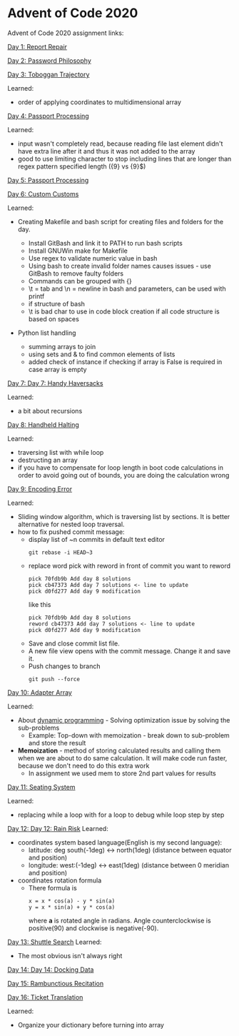 # Advent of Code 2020

Advent of Code 2020 assignment links:

[Day 1: Report Repair](https://adventofcode.com/2020/day/1)

[Day 2: Password Philosophy](https://adventofcode.com/2020/day/2)

[Day 3: Toboggan Trajectory](https://adventofcode.com/2020/day/3)

Learned:
 - order of applying coordinates to multidimensional array

[Day 4: Passport Processing](https://adventofcode.com/2020/day/4)

Learned:
 - input wasn't completely read, because reading file last element didn't have extra line after it and thus it was not added to the array
 - good to use limiting character to stop including lines that are longer than regex pattern specified length ({9} vs {9}$)

[Day 5: Passport Processing](https://adventofcode.com/2020/day/5)

[Day 6: Custom Customs](https://adventofcode.com/2020/day/6)

Learned:
 - Creating Makefile and bash script for creating files and folders for the day.
    - Install GitBash and link it to PATH to run bash scripts
    - Install GNUWin make for Makefile
    - Use regex to validate numeric value in bash
    - Using bash to create invalid folder names causes issues - use GitBash to remove faulty folders
    - Commands can be grouped with {}
    - \t = tab and \n = newline in bash and parameters, can be used with printf
    - if structure of bash
    - \t is bad char to use in code block creation if all code structure is based on spaces
    
 - Python list handling
    - summing arrays to join
    - using sets and & to find common elements of lists
    - added check of instance if checking if array is False is required in case array is empty

[Day 7: Day 7: Handy Haversacks](https://adventofcode.com/2020/day/7)

Learned:
   - a bit about recursions

[Day 8: Handheld Halting](https://adventofcode.com/2020/day/8)

Learned:
   - traversing list with while loop
   - destructing an array
   - if you have to compensate for loop length in boot code calculations in order to avoid going out of bounds, you are doing the calculation wrong

[Day 9: Encoding Error](https://adventofcode.com/2020/day/9)

Learned:
   - Sliding window algorithm, which is traversing list by sections. It is better alternative for nested loop traversal.
   - how to fix pushed commit message:
      - display list of ~n commits in default text editor
        ```
        git rebase -i HEAD~3 
        ```
      - replace word pick with reword in front of commit you want to reword
        ```
        pick 70fdb9b Add day 8 solutions
        pick cb47373 Add day 7 solutions <- line to update
        pick d0fd277 Add day 9 modification
        ```
        like this
        ```
        pick 70fdb9b Add day 8 solutions
        reword cb47373 Add day 7 solutions <- line to update
        pick d0fd277 Add day 9 modification
        ```
      - Save and close commit list file.
      - A new file view opens with the commit message. Change it and save it.
      - Push changes to branch 
        ```
        git push --force
        ```

[Day 10: Adapter Array ](https://adventofcode.com/2020/day/10)

Learned:
   - About [dynamic programming](https://www.dynamicprogramming.com/) - Solving optimization issue by solving the sub-problems 
     - Example: Top-down with memoization - break down to sub-problem and store the result
   - **Memoization** - method of storing calculated results and calling them when we are about to do same calculation. It will make code run faster, because we don't need to do this extra work
        - In assignment we used mem to store 2nd part values for results

[Day 11: Seating System](https://adventofcode.com/2020/day/11)

Learned:
   - replacing while a loop with for a loop to debug while loop step by step

[Day 12: Day 12: Rain Risk](https://adventofcode.com/2020/day/12)
Learned:
   - coordinates system based language(English is my second language):
     - latitude: deg south(-1deg) <-> north(1deg) (distance between equator and position)
     - longitude: west:(-1deg) <-> east(1deg) (distance between 0 meridian and position)
   - coordinates rotation formula
     - There formula is
       ```
       x = x * cos(a) - y * sin(a)
       y = x * sin(a) + y * cos(a)
       ```
       where **a** is rotated angle in radians. Angle counterclockwise is positive(90) and clockwise is negative(-90).

[Day 13: Shuttle Search](https://adventofcode.com/2020/day/13)
Learned:
   - The most obvious isn't always right

[Day 14: Day 14: Docking Data](https://adventofcode.com/2020/day/14)

[Day 15: Rambunctious Recitation](https://adventofcode.com/2020/day/15)

[Day 16: Ticket Translation](https://adventofcode.com/2020/day/16)

Learned:
   - Organize your dictionary before turning into array